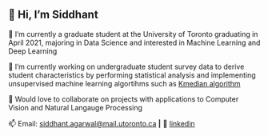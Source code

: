 ## 👋 Hi, I’m Siddhant

👀 I’m currently a graduate student at the University of Toronto graduating in April 2021, majoring in Data Science and interested in Machine Learning and Deep Learning

🌱 I’m currently working on undergraduate student survey data to derive student characteristics by performing statistical analysis and implementing unsupervised machine learning algortihms such as [Kmedian algorithm][kmedian]

💬 Would love to collaborate on projects with applications to Computer Vision and Natural Langauge Processing

📫 Email: siddhant.agarwal@mail.utoronto.ca **|** 
👔 [linkedin][linkedin]

[linkedin]: https://www.linkedin.com/in/siddhant-agarwal-uoft/
[kmedian]: https://github.com/Siddhantmest/Kmedian.git
